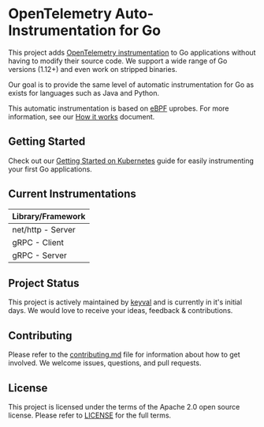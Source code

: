 # OpenTelemetry Auto-Instrumentation for Go

This project adds [OpenTelemetry instrumentation](https://opentelemetry.io/docs/concepts/instrumenting/#automatic-instrumentation)
to Go applications without having to modify their source code.
We support a wide range of Go versions (1.12+) and even work on stripped binaries.

Our goal is to provide the same level of automatic instrumentation for Go as exists for languages such as Java and Python.

This automatic instrumentation is based on [eBPF](https://ebpf.io/) uprobes. For more information, see our [How it works](docs/how-it-works.md) document.

## Getting Started

Check out our [Getting Started on Kubernetes](docs/getting-started/README.md) guide for easily instrumenting your first Go applications.

## Current Instrumentations

| Library/Framework |
| ----------------- |
| net/http - Server |
| gRPC - Client     |
| gRPC - Server     |

## Project Status

This project is actively maintained by [keyval](https://keyval.dev) and is currently in it's initial days. We would love to receive your ideas, feedback & contributions.

## Contributing

Please refer to the [contributing.md](CONTRIBUTING.md) file for information about how to get involved. We welcome issues, questions, and pull requests.

## License

This project is licensed under the terms of the Apache 2.0 open source license. Please refer to [LICENSE](LICENSE) for the full terms.

